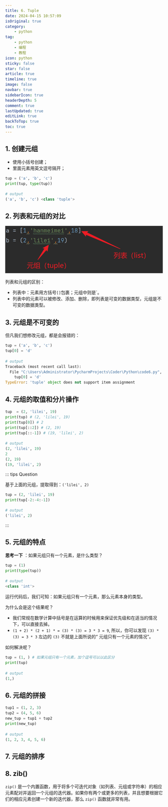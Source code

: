 ```yaml
---
title: 6. Tuple
date: 2024-04-15 10:57:09
isOriginal: true
category:
    - python
tag:
    - python
    - 编程
    - 教程
icon: python
sticky: false
star: false
article: true
timeline: true
image: false
navbar: true
sidebarIcon: true
headerDepth: 5
comment: true
lastUpdated: true
editLink: true
backToTop: true
toc: true
---
```


## 1. 创建元组

- 使用小括号创建；
- 里面元素用英文逗号隔开；

```python
tup = ('a', 'b', 'c')
print(tup, type(tup))

# output
('a', 'b', 'c') <class 'tuple'>
```

## 2. 列表和元组的对比

![image-20240415110337842](./6.tuple.assets/image-20240415110337842.png)

列表和元组的区别：

- 列表中：元素用方括号`[]`包裹；元组中则是`。
- 列表中的元素可以被修改、添加、删除，即列表是可变的数据类型，元组是不可变的数据类型。

## 3. 元组是不可变的

但凡我们想修改元组，都是会报错的：

```python
tup = ('a', 'b', 'c')
tup[0] = 'd'

# output
Traceback (most recent call last):
  File "C:\Users\Administrator\PycharmProjects\Coder\Python\code6.py", line 11, in <module>
    tup[0] = 'd'
TypeError: 'tuple' object does not support item assignment
```

## 4. 元组的取值和分片操作

```python
tup  = (2, 'lilei', 19)
print(tup) # (2, 'lilei', 19)
print(tup[0]) # 2
print(tup[::2]) # (2, 19)
print(tup[::-1]) # (19, 'lilei', 2)

# output
(2, 'lilei', 19)
2
(2, 19)
(19, 'lilei', 2)
```

::: tips Question

基于上面的元组，提取得到：`('lilei', 2)`

```python
tup = (2, 'lilei', 19)
print(tup[-2:-4:-1])

# output
('lilei', 2)
```

:::

## 5. 元组的特点

**思考一下** ：如果元组只有一个元素，是什么类型？

```python
tup = (1)
print(type(tup))

# output
<class 'int'>
```

运行代码后，我们可知：如果元组只有一个元素，那么元素本身的类型。

为什么会是这个结果呢？

- 我们常规在数学计算中括号是在运算的时候用来保证优先级和在适当的情况下，可以直接去掉。
- `(1 + 2) * (2 + 1) * = (3) * (3) = 3 * 3 = 9`, 所以，你可以发现 `(3) * (3) = 3 * 3` 左边的 `(3)` 不就是上面所说的“ 元组只有一个元素的情况”。

如何解决呢？

```python
tup = (1, ) # 如果元组只有一个元素，加个逗号可以以此区分
print(tup)

# output
(1,)
```

## 6. 元组的拼接

```python
tup1 = (1, 2, 3)
tup2 = (4, 5, 6)
new_tup = tup1 + tup2
print(new_tup)

# output
(1, 2, 3, 4, 5, 6)
```

## 7.  元组的排序







## 8. zib()

`zip()` 是一个内置函数，用于将多个可迭代对象（如列表、元组或字符串）的相应元素配对并返回一个元组的迭代器。如果你有两个或更多的列表，并且想要根据它们的相应元素创建一个新的迭代器，那么 `zip()` 函数就非常有用。
